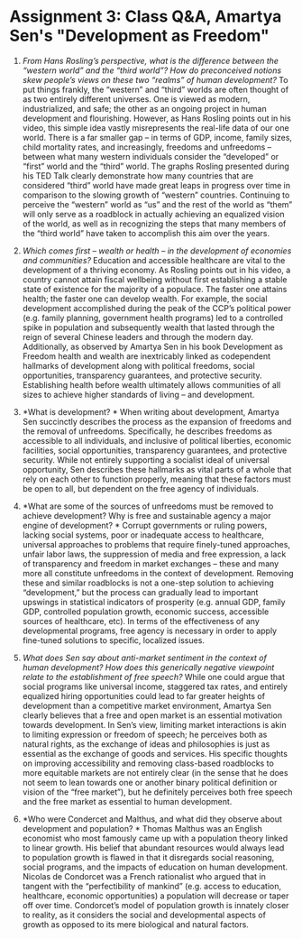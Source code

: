 # Assignment 3: Class Q&A, Amartya Sen's "Development as Freedom"

1.	*From Hans Rosling’s perspective, what is the difference between the “western world” and the “third world”? How do preconceived notions skew people’s views on these two “realms” of human development?* 
    To put things frankly, the “western” and “third” worlds are often thought of as two entirely different universes. One is viewed as modern, industrialized, and safe; the other as an ongoing project in human development and flourishing. However, as Hans Rosling points out in his video, this simple idea vastly misrepresents the real-life data of our one world. There is a far smaller gap – in terms of GDP, income, family sizes, child mortality rates, and increasingly, freedoms and unfreedoms – between what many western individuals consider the “developed” or “first” world and the “third” world. The graphs Rosling presented during his TED Talk clearly demonstrate how many countries that are considered “third” world have made great leaps in progress over time in comparison to the slowing growth of “western” countries. Continuing to perceive the “western” world as “us” and the rest of the world as “them” will only serve as a roadblock in actually achieving an equalized vision of the world, as well as in recognizing the steps that many members of the “third world” have taken to accomplish this aim over the years. 

2.	*Which comes first – wealth or health – in the development of economies and communities?* 
    Education and accessible healthcare are vital to the development of a thriving economy. As Rosling points out in his video, a country cannot attain fiscal wellbeing without first establishing a stable state of existence for the majority of a populace. The faster one attains health; the faster one can develop wealth. For example, the social development accomplished during the peak of the CCP’s political power (e.g. family planning, government health programs) led to a controlled spike in population and subsequently wealth that lasted through the reign of several Chinese leaders and through the modern day. Additionally, as observed by Amartya Sen in his book Development as Freedom health and wealth are inextricably linked as codependent hallmarks of development along with political freedoms, social opportunities, transparency guarantees, and protective security. Establishing health before wealth ultimately allows communities of all sizes to achieve higher standards of living – and development. 

3.	*What is development? *
    When writing about development, Amartya Sen succinctly describes the process as the expansion of freedoms and the removal of unfreedoms. Specifically, he describes freedoms as accessible to all individuals, and inclusive of political liberties, economic facilities, social opportunities, transparency guarantees, and protective security. While not entirely supporting a socialist ideal of universal opportunity, Sen describes these hallmarks as vital parts of a whole that rely on each other to function properly, meaning that these factors must be open to all, but dependent on the free agency of individuals. 

4.	*What are some of the sources of unfreedoms must be removed to achieve development? Why is free and sustainable agency a major engine of development? *
    Corrupt governments or ruling powers, lacking social systems, poor or inadequate access to healthcare, universal approaches to problems that require finely-tuned approaches, unfair labor laws, the suppression of media and free expression, a lack of transparency and freedom in market exchanges – these and many more all constitute unfreedoms in the context of development. Removing these and similar roadblocks is not a one-step solution to achieving “development,” but the process can gradually lead to important upswings in statistical indicators of prosperity (e.g. annual GDP, family GDP, controlled population growth, economic success, accessible sources of healthcare, etc). In terms of the effectiveness of any developmental programs, free agency is necessary in order to apply fine-tuned solutions to specific, localized issues. 

5.	*What does Sen say about anti-market sentiment in the context of human development? How does this generically negative viewpoint relate to the establishment of free speech?* 
    While one could argue that social programs like universal income, staggered tax rates, and entirely equalized hiring opportunities could lead to far greater heights of development than a competitive market environment, Amartya Sen clearly believes that a free and open market is an essential motivation towards development. In Sen’s view, limiting market interactions is akin to limiting expression or freedom of speech; he perceives both as natural rights, as the exchange of ideas and philosophies is just as essential as the exchange of goods and services. His specific thoughts on improving accessibility and removing class-based roadblocks to more equitable markets are not entirely clear (in the sense that he does not seem to lean towards one or another binary political definition or vision of the “free market”), but he definitely perceives both free speech and the free market as essential to human development. 

6.	*Who were Condercet and Malthus, and what did they observe about development and population? *
    Thomas Malthus was an English economist who most famously came up with a population theory linked to linear growth. His belief that abundant resources would always lead to population growth is flawed in that it disregards social reasoning, social programs, and the impacts of education on human development. Nicolas de Condorcet was a French rationalist who argued that in tangent with the “perfectibility of mankind” (e.g. access to education, healthcare, economic opportunities) a population will decrease or taper off over time. Condorcet’s model of population growth is innately closer to reality, as it considers the social and developmental aspects of growth as opposed to its mere biological and natural factors. 
